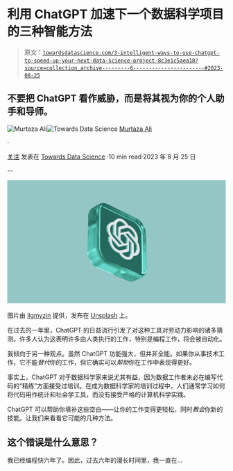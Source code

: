# 利用 ChatGPT 加速下一个数据科学项目的三种智能方法

> 原文：[`towardsdatascience.com/3-intelligent-ways-to-use-chatgpt-to-speed-up-your-next-data-science-project-8c3e1c5aea18?source=collection_archive---------6-----------------------#2023-08-25`](https://towardsdatascience.com/3-intelligent-ways-to-use-chatgpt-to-speed-up-your-next-data-science-project-8c3e1c5aea18?source=collection_archive---------6-----------------------#2023-08-25)

## 不要把 ChatGPT 看作威胁，而是将其视为你的个人助手和导师。

[](https://murtaza5152-ali.medium.com/?source=post_page-----8c3e1c5aea18--------------------------------)![Murtaza Ali](https://murtaza5152-ali.medium.com/?source=post_page-----8c3e1c5aea18--------------------------------)[](https://towardsdatascience.com/?source=post_page-----8c3e1c5aea18--------------------------------)![Towards Data Science](https://towardsdatascience.com/?source=post_page-----8c3e1c5aea18--------------------------------) [Murtaza Ali](https://murtaza5152-ali.medium.com/?source=post_page-----8c3e1c5aea18--------------------------------)

·

[关注](https://medium.com/m/signin?actionUrl=https%3A%2F%2Fmedium.com%2F_%2Fsubscribe%2Fuser%2F607fa603b7ce&operation=register&redirect=https%3A%2F%2Ftowardsdatascience.com%2F3-intelligent-ways-to-use-chatgpt-to-speed-up-your-next-data-science-project-8c3e1c5aea18&user=Murtaza+Ali&userId=607fa603b7ce&source=post_page-607fa603b7ce----8c3e1c5aea18---------------------post_header-----------) 发表在 [Towards Data Science](https://towardsdatascience.com/?source=post_page-----8c3e1c5aea18--------------------------------) ·10 min read·2023 年 8 月 25 日 [](https://medium.com/m/signin?actionUrl=https%3A%2F%2Fmedium.com%2F_%2Fvote%2Ftowards-data-science%2F8c3e1c5aea18&operation=register&redirect=https%3A%2F%2Ftowardsdatascience.com%2F3-intelligent-ways-to-use-chatgpt-to-speed-up-your-next-data-science-project-8c3e1c5aea18&user=Murtaza+Ali&userId=607fa603b7ce&source=-----8c3e1c5aea18---------------------clap_footer-----------)

--

[](https://medium.com/m/signin?actionUrl=https%3A%2F%2Fmedium.com%2F_%2Fbookmark%2Fp%2F8c3e1c5aea18&operation=register&redirect=https%3A%2F%2Ftowardsdatascience.com%2F3-intelligent-ways-to-use-chatgpt-to-speed-up-your-next-data-science-project-8c3e1c5aea18&source=-----8c3e1c5aea18---------------------bookmark_footer-----------)![](img/c65858c3d60d4eeebc1f8ed79353b110.png)

图片由 [ilgmyzin](https://unsplash.com/@ilgmyzin?utm_source=medium&utm_medium=referral) 提供，发布在 [Unsplash](https://unsplash.com/?utm_source=medium&utm_medium=referral) 上。

在过去的一年里，ChatGPT 的日益流行引发了对这种工具对劳动力影响的诸多猜测。许多人认为这表明许多由人类执行的工作，特别是编程工作，将会被自动化。

我倾向于另一种观点。虽然 ChatGPT 功能强大，但并非全能。如果你从事技术工作，它不能*替代*你的工作，但它确实可以*帮助*你在工作中表现得更好。

事实上，ChatGPT 对于数据科学家来说尤其有益，因为数据工作者未必在编写代码的“精练”方面接受过培训。在成为数据科学家的培训过程中，人们通常学习如何将代码用作统计和社会学工具，而没有接受严格的计算机科学实践。

ChatGPT 可以帮助你填补这些空白——让你的工作变得更轻松，同时*教会*你新的技能。让我们来看看它可能的几种方法。

## 这个错误是什么意思？

我已经编程快六年了。因此，过去六年的漫长时间里，我一直在…
